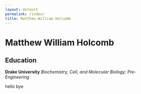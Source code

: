 ```yaml
---
layout: default
permalink: /index/
title: Matthew William Holcomb
---
```


# Matthew William Holcomb

## Education
**Drake University**
*Biochemistry, Cell, and Molecular Biology; Pre-Engineering*
<table>
  <row>
    <tab>
      hello
    <tab>
    <tab>
      bye
    <tab>
  <row>
<table>
